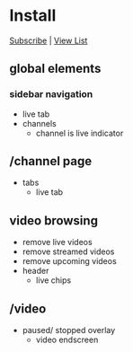 # Install

[Subscribe](https://subscribe.adblockplus.org/?location=https%3A%2F%2Fraw.githubusercontent.com%2Fmchangrh%2Fyt-neuter%2Fmain%2Ffilters%2Fnolive.txt&title=yt-neuter%20nolive) | [View List](https://raw.githubusercontent.com/mchangrh/yt-neuter/main/filters/nolive.txt)

## global elements
### sidebar navigation
  * live tab
* channels
  * channel is live indicator
## /channel page
* tabs
  * live tab
## video browsing
  * remove live videos
  * remove streamed videos
  * remove upcoming videos
* header
  * live chips
## /video
* paused/ stopped overlay
  * video endscreen